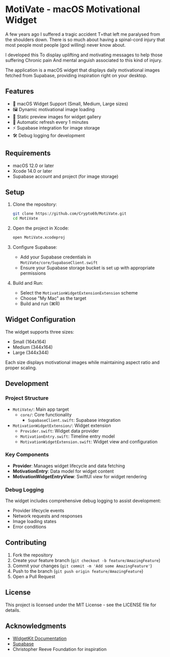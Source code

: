 # MotiVate - macOS Motivational Widget

A few years ago I suffered a tragic accident T=that left me paralysed from the shoulders down. There is so much about having a spinal-cord injury that most people most people (god willing) never know about.

I developed this To display uplifting and motivating messages to help those suffering Chronic pain And mental anguish associated to this kind of injury.

The application is a macOS widget that displays daily motivational images fetched from Supabase, providing inspiration right on your desktop.

## Features

- 📱 macOS Widget Support (Small, Medium, Large sizes)
- 🖼️ Dynamic motivational image loading
- 🎨 Static preview images for widget gallery
- 🔄 Automatic refresh every 1 minutes
- ⚡ Supabase integration for image storage
- 🛠️ Debug logging for development

## Requirements

- macOS 12.0 or later
- Xcode 14.0 or later
- Supabase account and project (for image storage)

## Setup

1. Clone the repository:
   ```bash
   git clone https://github.com/Crypto69/MotiVate.git
   cd MotiVate
   ```

2. Open the project in Xcode:
   ```bash
   open MotiVate.xcodeproj
   ```

3. Configure Supabase:
   - Add your Supabase credentials in `MotiVate/core/SupabaseClient.swift`
   - Ensure your Supabase storage bucket is set up with appropriate permissions

4. Build and Run:
   - Select the `MotivationWidgetExtensionExtension` scheme
   - Choose "My Mac" as the target
   - Build and run (⌘R)

## Widget Configuration

The widget supports three sizes:
- Small (164x164)
- Medium (344x164)
- Large (344x344)

Each size displays motivational images while maintaining aspect ratio and proper scaling.

## Development

### Project Structure

- `MotiVate/`: Main app target
  - `core/`: Core functionality
    - `SupabaseClient.swift`: Supabase integration
- `MotivationWidgetExtension/`: Widget extension
  - `Provider.swift`: Widget data provider
  - `MotivationEntry.swift`: Timeline entry model
  - `MotivationWidgetExtension.swift`: Widget view and configuration

### Key Components

- **Provider**: Manages widget lifecycle and data fetching
- **MotivationEntry**: Data model for widget content
- **MotivationWidgetEntryView**: SwiftUI view for widget rendering

### Debug Logging

The widget includes comprehensive debug logging to assist development:
- Provider lifecycle events
- Network requests and responses
- Image loading states
- Error conditions

## Contributing

1. Fork the repository
2. Create your feature branch (`git checkout -b feature/AmazingFeature`)
3. Commit your changes (`git commit -m 'Add some AmazingFeature'`)
4. Push to the branch (`git push origin feature/AmazingFeature`)
5. Open a Pull Request

## License

This project is licensed under the MIT License - see the LICENSE file for details.

## Acknowledgments

- [WidgetKit Documentation](https://developer.apple.com/documentation/widgetkit)
- [Supabase](https://supabase.io/)
- Christopher Reeve Foundation for inspiration
